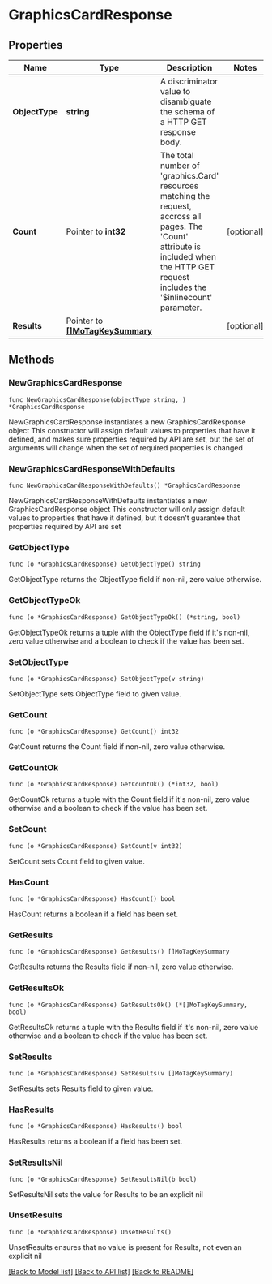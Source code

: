 # GraphicsCardResponse

## Properties

Name | Type | Description | Notes
------------ | ------------- | ------------- | -------------
**ObjectType** | **string** | A discriminator value to disambiguate the schema of a HTTP GET response body. | 
**Count** | Pointer to **int32** | The total number of &#39;graphics.Card&#39; resources matching the request, accross all pages. The &#39;Count&#39; attribute is included when the HTTP GET request includes the &#39;$inlinecount&#39; parameter. | [optional] 
**Results** | Pointer to [**[]MoTagKeySummary**](MoTagKeySummary.md) |  | [optional] 

## Methods

### NewGraphicsCardResponse

`func NewGraphicsCardResponse(objectType string, ) *GraphicsCardResponse`

NewGraphicsCardResponse instantiates a new GraphicsCardResponse object
This constructor will assign default values to properties that have it defined,
and makes sure properties required by API are set, but the set of arguments
will change when the set of required properties is changed

### NewGraphicsCardResponseWithDefaults

`func NewGraphicsCardResponseWithDefaults() *GraphicsCardResponse`

NewGraphicsCardResponseWithDefaults instantiates a new GraphicsCardResponse object
This constructor will only assign default values to properties that have it defined,
but it doesn't guarantee that properties required by API are set

### GetObjectType

`func (o *GraphicsCardResponse) GetObjectType() string`

GetObjectType returns the ObjectType field if non-nil, zero value otherwise.

### GetObjectTypeOk

`func (o *GraphicsCardResponse) GetObjectTypeOk() (*string, bool)`

GetObjectTypeOk returns a tuple with the ObjectType field if it's non-nil, zero value otherwise
and a boolean to check if the value has been set.

### SetObjectType

`func (o *GraphicsCardResponse) SetObjectType(v string)`

SetObjectType sets ObjectType field to given value.


### GetCount

`func (o *GraphicsCardResponse) GetCount() int32`

GetCount returns the Count field if non-nil, zero value otherwise.

### GetCountOk

`func (o *GraphicsCardResponse) GetCountOk() (*int32, bool)`

GetCountOk returns a tuple with the Count field if it's non-nil, zero value otherwise
and a boolean to check if the value has been set.

### SetCount

`func (o *GraphicsCardResponse) SetCount(v int32)`

SetCount sets Count field to given value.

### HasCount

`func (o *GraphicsCardResponse) HasCount() bool`

HasCount returns a boolean if a field has been set.

### GetResults

`func (o *GraphicsCardResponse) GetResults() []MoTagKeySummary`

GetResults returns the Results field if non-nil, zero value otherwise.

### GetResultsOk

`func (o *GraphicsCardResponse) GetResultsOk() (*[]MoTagKeySummary, bool)`

GetResultsOk returns a tuple with the Results field if it's non-nil, zero value otherwise
and a boolean to check if the value has been set.

### SetResults

`func (o *GraphicsCardResponse) SetResults(v []MoTagKeySummary)`

SetResults sets Results field to given value.

### HasResults

`func (o *GraphicsCardResponse) HasResults() bool`

HasResults returns a boolean if a field has been set.

### SetResultsNil

`func (o *GraphicsCardResponse) SetResultsNil(b bool)`

 SetResultsNil sets the value for Results to be an explicit nil

### UnsetResults
`func (o *GraphicsCardResponse) UnsetResults()`

UnsetResults ensures that no value is present for Results, not even an explicit nil

[[Back to Model list]](../README.md#documentation-for-models) [[Back to API list]](../README.md#documentation-for-api-endpoints) [[Back to README]](../README.md)


